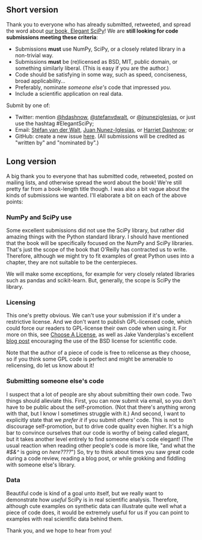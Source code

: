<!--
.. title: Clarifications about our book, Elegant SciPy (and our call for code submissions)
.. slug: clarifications-about-our-book-elegant-scipy-and-our-call-for-code-submissions
.. date: 2015-02-23 06:31:46
.. tags: Planet SciPy,Python,Scientific Computing,programming
.. category: 
.. link: 
.. description: 
.. type: text
.. excerpt: A big thank you to everyone who has already submitted, retweeted, and spread the word about [our book, Elegant SciPy](http://ilovesymposia.com/2015/02/04/call-for-code-nominations-for-elegant-scipy/)! We are **still looking for code submissions meeting these criteria**:
- Submissions **must** use NumPy, SciPy, or a closely related library in a non-trivial way.
- Submissions **must** be (re)licensed as BSD, MIT, public domain, or something similarly liberal. (This is easy if you are the author.)
- Code should be satisfying in some way. ;) e.g. speed, conciseness, broad applicability...
- Preferably, nominate *someone else's* code that impressed *you*.
- Include a scientific application on real data.
.. has_math: no
.. status: published
.. wp-status: publish
-->

<html><body><h2>Short version</h2>

Thank you to everyone who has already submitted, retweeted, and spread the word about <a href="http://ilovesymposia.com/2015/02/04/call-for-code-nominations-for-elegant-scipy/">our book, Elegant SciPy</a>! We are <strong>still looking for code submissions meeting these criteria</strong>:
- Submissions <strong>must</strong> use NumPy, SciPy, or a closely related library in a non-trivial way.
- Submissions <strong>must</strong> be (re)licensed as BSD, MIT, public domain, or something similarly liberal. (This is easy if you are the author.)
- Code should be satisfying in some way, such as speed, conciseness, broad applicability...
- Preferably, nominate <em>someone else's</em> code that impressed <em>you</em>.
- Include a scientific application on real data.

Submit by one of:
- Twitter: mention <a href="https://twitter.com/hdashnow">@hdashnow</a>, <a href="https://twitter.com/stefanvdwalt">@stefanvdwalt</a>, or <a href="https://twitter.com/jnuneziglesias">@jnuneziglesias</a>, or just use the hashtag #ElegantSciPy;
- Email: <a href="mailto:stefanv(at)berkeley.edu">Stéfan van der Walt</a>, <a href="mailto:juan.n@unimelb.edu.au">Juan Nunez-Iglesias</a>, or <a href="mailto:harriet.dashnow@unimelb.edu.au">Harriet Dashnow</a>; or
- GitHub: create a new issue <a href="https://github.com/HarrietInc/elegant-scipy-submissions/issues">here</a>.
(All submissions will be credited as "written by" and "nominated by".)

<h2>Long version</h2>

A big thank you to everyone that has submitted code, retweeted, posted on mailing lists, and otherwise spread the word about the book! We're still pretty far from a book-length title though. I was also a bit vague about the kinds of submissions we wanted. I'll elaborate a bit on each of the above points:

<h3>NumPy and SciPy use</h3>

Some excellent submissions did not use the SciPy library, but rather did amazing things with the Python standard library. I should have mentioned that the book will be specifically focused on the NumPy and SciPy libraries. That's just the scope of the book that O'Reilly has contracted us to write. Therefore, although we might try to fit examples of great Python uses into a chapter, they are not suitable to be the centerpieces.

We will make some exceptions, for example for very closely related libraries such as pandas and scikit-learn. But, generally, the scope is SciPy the library.

<h3>Licensing</h3>

This one's pretty obvious. We can't use your submission if it's under a restrictive license. And we don't want to publish GPL-licensed code, which could force our readers to GPL-license their own code when using it. For more on this, see <a href="http://choosealicense.com">Choose A License</a>, as well as Jake Vanderplas's excellent <a href="http://www.astrobetter.com/the-whys-and-hows-of-licensing-scientific-code/">blog post</a> encouraging the use of the BSD license for scientific code.

Note that the author of a piece of code is free to relicense as they choose, so if you think some GPL code is perfect and might be amenable to relicensing, do let us know about it!

<h3>Submitting someone else's code</h3>

I suspect that a lot of people are shy about submitting their own code. Two things should alleviate this. First, you can now submit via email, so you don't have to be public about the self-promotion. (Not that there's anything wrong with that, but I know I sometimes struggle with it.) And second, I want to explicitly state that we <em>prefer it</em> if you submit <em>others'</em> code. This is not to discourage self-promotion, but to drive code quality even higher. It's a high bar to convince ourselves that our code is worthy of being called elegant, but it takes another level entirely to find someone else's code elegant! (The usual reaction when reading other people's code is more like, "and what the <em>#$&amp;^</em> is going on <em>here????</em>") So, try to think about times you saw great code during a code review, reading a blog post, or while grokking and fiddling with someone else's library.

<h3>Data</h3>

Beautiful code is kind of a goal unto itself, but we really want to demonstrate how <em>useful</em> SciPy is in real scientific analysis. Therefore, although cute examples on synthetic data can illustrate quite well what a piece of code does, it would be extremely useful for us if you can point to examples with real scientific data behind them.

Thank you, and we hope to hear from you!</body></html>
